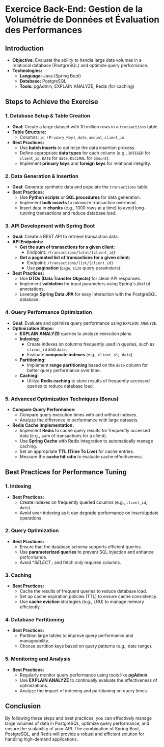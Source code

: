 # Exercice Back-End: Gestion de la Volumétrie de Données et Évaluation des Performances

## Introduction

- **Objective:** Evaluate the ability to handle large data volumes in a relational database (PostgreSQL) and optimize query performance.
- **Technologies:**
  - **Language:** Java (Spring Boot)
  - **Database:** PostgreSQL
  - **Tools:** pgAdmin, EXPLAIN ANALYZE, Redis (for caching)

## Steps to Achieve the Exercise

### 1. **Database Setup & Table Creation**

- **Goal:** Create a large dataset with 10 million rows in a `transactions` table.
- **Table Structure:**
  - Columns: `id (Primary Key)`, `date`, `amount`, `client_id`.
- **Best Practices:**
  - Use **batch inserts** to optimize the data insertion process.
  - Define appropriate **data types** for each column (e.g., `INTEGER` for `client_id`, `DATE` for `date`, `DECIMAL` for `amount`).
  - Implement **primary keys** and **foreign keys** for relational integrity.

### 2. **Data Generation & Insertion**

- **Goal:** Generate synthetic data and populate the `transactions` table.
- **Best Practices:**
  - Use **Python scripts** or **SQL procedures** for data generation.
  - Implement **bulk inserts** to minimize transaction overhead.
  - Insert data in **chunks** (e.g., 1000 rows at a time) to avoid long-running transactions and reduce database load.

### 3. **API Development with Spring Boot**

- **Goal:** Create a REST API to retrieve transaction data.
- **API Endpoints:**
  - **Get the sum of transactions for a given client:**
    - Endpoint: `/transactions/total/{client_id}`
  - **Get a paginated list of transactions for a given client:**
    - Endpoint: `/transactions/list/{client_id}`
    - Use **pagination** (`page`, `size` query parameters).
- **Best Practices:**
  - Use **DTOs (Data Transfer Objects)** for clean API responses.
  - Implement **validation** for input parameters using Spring's `@Valid` annotations.
  - Leverage **Spring Data JPA** for easy interaction with the PostgreSQL database.

### 4. **Query Performance Optimization**

- **Goal:** Evaluate and optimize query performance using `EXPLAIN ANALYZE`.
- **Optimization Steps:**
  - **EXPLAIN ANALYZE** queries to analyze execution plans.
  - **Indexing:**
    - Create indexes on columns frequently used in queries, such as `client_id` and `date`.
    - Evaluate **composite indexes** (e.g., `client_id, date`).
  - **Partitioning:**
    - Implement **range partitioning** based on the `date` column for better query performance over time.
  - **Caching:**
    - Utilize **Redis caching** to store results of frequently accessed queries to reduce database load.

### 5. **Advanced Optimization Techniques (Bonus)**

- **Compare Query Performance:**
  - Compare query execution times with and without indexes.
  - Analyze the difference in performance with large datasets.
- **Redis Cache Implementation:**
  - Implement **Redis** to cache query results for frequently accessed data (e.g., sum of transactions for a client).
  - Use **Spring Cache** with Redis integration to automatically manage caching.
  - Set an appropriate **TTL (Time To Live)** for cache entries.
  - Measure the **cache hit ratio** to evaluate cache effectiveness.

## Best Practices for Performance Tuning

### 1. **Indexing**

- **Best Practices:**
  - Create indexes on frequently queried columns (e.g., `client_id`, `date`).
  - Avoid over-indexing as it can degrade performance on insert/update operations.

### 2. **Query Optimization**

- **Best Practices:**
  - Ensure that the database schema supports efficient queries.
  - Use **parameterized queries** to prevent SQL injection and enhance performance.
  - Avoid **SELECT *;** and fetch only required columns.

### 3. **Caching**

- **Best Practices:**
  - Cache the results of frequent queries to reduce database load.
  - Set up cache expiration policies (TTL) to ensure cache consistency.
  - Use **cache eviction** strategies (e.g., LRU) to manage memory efficiently.

### 4. **Database Partitioning**

- **Best Practices:**
  - Partition large tables to improve query performance and manageability.
  - Choose partition keys based on query patterns (e.g., date range).

### 5. **Monitoring and Analysis**

- **Best Practices:**
  - Regularly monitor query performance using tools like **pgAdmin**.
  - Use **EXPLAIN ANALYZE** to continually evaluate the effectiveness of optimizations.
  - Analyze the impact of indexing and partitioning on query times.

## Conclusion

By following these steps and best practices, you can effectively manage large volumes of data in PostgreSQL, optimize query performance, and ensure the scalability of your API. The combination of Spring Boot, PostgreSQL, and Redis will provide a robust and efficient solution for handling high-demand applications.
